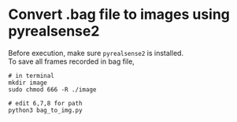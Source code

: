 # Convert .bag file to images using pyrealsense2

Before execution, make sure `pyrealsense2` is installed.  
To save all frames recorded in bag file,

```
# in terminal
mkdir image
sudo chmod 666 -R ./image

# edit 6,7,8 for path
python3 bag_to_img.py
```
